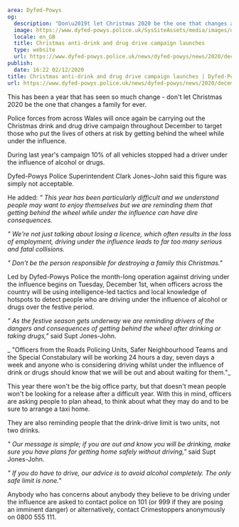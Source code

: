 ```yaml
area: Dyfed-Powys
og:
  description: "Don\u2019t let Christmas 2020 be the one that changes a family for ever."
  image: https://www.dyfed-powys.police.uk/SysSiteAssets/media/images/dyfed-powys/news/campaigns/christmas-dinner-message-eng-fb.jpg?crop=(0,264,1800,1211)&amp;w=600&amp;h=300&amp;scale=both
  locale: en_GB
  title: Christmas anti-drink and drug drive campaign launches
  type: website
  url: https://www.dyfed-powys.police.uk/news/dyfed-powys/news/2020/december-2020/christmas-anti-drink-and-drug-drive-campaign-launches/
publish:
  date: 16:22 02/12/2020
title: Christmas anti-drink and drug drive campaign launches | Dyfed-Powys Police
url: https://www.dyfed-powys.police.uk/news/dyfed-powys/news/2020/december-2020/christmas-anti-drink-and-drug-drive-campaign-launches/
```

This has been a year that has seen so much change - don't let Christmas 2020 be the one that changes a family for ever.

Police forces from across Wales will once again be carrying out the Christmas drink and drug drive campaign throughout December to target those who put the lives of others at risk by getting behind the wheel while under the influence.

During last year's campaign 10% of all vehicles stopped had a driver under the influence of alcohol or drugs.

Dyfed-Powys Police Superintendent Clark Jones-John said this figure was simply not acceptable.

He added: _" This year has been particularly difficult and we understand people may want to enjoy themselves but we are reminding them that getting behind the wheel while under the influence can have dire consequences._

_" We're not just talking about losing a licence, which often results in the loss of employment, driving under the influence leads to far too many serious and fatal collisions._

_" Don't be the person responsible for destroying a family this Christmas."_

Led by Dyfed-Powys Police the month-long operation against driving under the influence begins on Tuesday, December 1st, when officers across the country will be using intelligence-led tactics and local knowledge of hotspots to detect people who are driving under the influence of alcohol or drugs over the festive period.

_" As the festive season gets underway we are reminding drivers of the dangers and consequences of getting behind the wheel after drinking or taking drugs,"_ said Supt Jones-John.

_ "Officers from the Roads Policing Units, Safer Neighbourhood Teams and the Special Constabulary will be working 24 hours a day, seven days a week and anyone who is considering driving whilst under the influence of drink or drugs should know that we will be out and about waiting for them."_

This year there won't be the big office party, but that doesn't mean people won't be looking for a release after a difficult year. With this in mind, officers are asking people to plan ahead, to think about what they may do and to be sure to arrange a taxi home.

They are also reminding people that the drink-drive limit is two units, not two drinks.

 _" Our message is simple; if you are out and know you will be drinking, make sure you have plans for getting home safely without driving,"_ said Supt Jones-John.

_" If you do have to drive, our advice is to avoid alcohol completely. The only safe limit is none."_

Anybody who has concerns about anybody they believe to be driving under the influence are asked to contact police on 101 (or 999 if they are posing an imminent danger) or alternatively, contact Crimestoppers anonymously on 0800 555 111.
